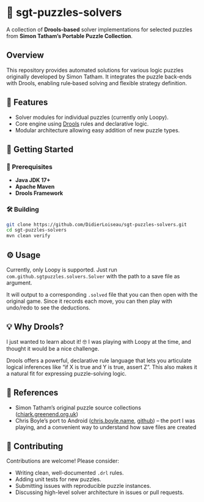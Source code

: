 # 🧩 sgt-puzzles-solvers

A collection of **Drools-based** solver implementations for selected puzzles from **Simon Tatham’s Portable Puzzle Collection**.

## Overview

This repository provides automated solutions for various logic puzzles originally developed by Simon Tatham. It integrates the puzzle back-ends with Drools, enabling rule‑based solving and flexible strategy definition.

## 🧰 Features

* Solver modules for individual puzzles (currently only Loopy).
* Core engine using [Drools][1] rules and declarative logic.
* Modular architecture allowing easy addition of new puzzle types.

## 🚀 Getting Started

### 🛑 Prerequisites

* **Java JDK 17+**
* **Apache Maven**
* **Drools Framework**

### 🛠️ Building

```bash
git clone https://github.com/DidierLoiseau/sgt-puzzles-solvers.git
cd sgt-puzzles-solvers
mvn clean verify
```

## ⚙️ Usage

Currently, only Loopy is supported.
Just run `com.github.sgtpuzzles.solvers.Solver` with the path to a save file as argument.

It will output to a corresponding `.solved` file that you can then open with the original game.
Since it records each move, you can then play with undo/redo to see the deductions.

## 💡 Why Drools?

I just wanted to learn about it! 🤓 I was playing with Loopy at the time, and thought it would be a nice challenge.

Drools offers a powerful, declarative rule language that lets you articulate logical inferences like “if X is true and Y is true, assert Z”.
This also makes it a natural fit for expressing puzzle-solving logic.

## 📄 References

* Simon Tatham’s original puzzle source collections ([chiark.greenend.org.uk][2])
* Chris Boyle’s port to Android ([chris.boyle.name][3], [github][4]) – the port I was playing, and a convenient way to understand how save files are created

## 👷 Contributing

Contributions are welcome! Please consider:

* Writing clean, well-documented `.drl` rules.
* Adding unit tests for new puzzles.
* Submitting issues with reproducible puzzle instances.
* Discussing high-level solver architecture in issues or pull requests.

[1]: https://www.drools.org/
[2]: https://www.chiark.greenend.org.uk/~sgtatham/puzzles/ "Simon Tatham's Portable Puzzle Collection - Chiark.greenend.org.uk"
[3]: https://chris.boyle.name/projects/android-puzzles/ "Chris Boyle’s port to ANdroid"
[4]: https://github.com/chrisboyle/sgtpuzzles "Chris Boyle’s github repository"

